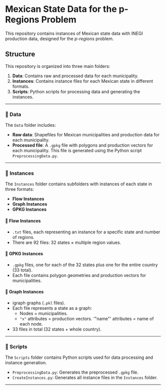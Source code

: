# Mexican State Data for the p-Regions Problem

This repository contains instances of Mexican state data with INEGI production data, 
designed for the *p-regions* problem.

## Structure

This repository is organized into three main folders:

1. **Data**: Contains raw and processed data for each municipality.
2. **Instances**: Contains instance files for each Mexican state in different formats.
3. **Scripts**: Python scripts for processing data and generating the instances.

---

### 📁 Data

The `Data` folder includes:

- **Raw data**: Shapefiles for Mexican municipalities and production data for each municipality.
- **Processed file**: A `.gpkg` file with polygons and production vectors for each municipality.
  This file is generated using the Python script `PreprocessingData.py`.

---

### 📁 Instances

The `Instances` folder contains subfolders with instances of each state in three formats:

- **Flow Instances**
- **Graph Instances**
- **GPKG Instances**

#### 🔹 Flow Instances

- `.txt` files, each representing an instance for a specific state and number of regions.
- There are 92 files: 32 states × multiple region values.

#### 🔹 GPKG Instances

- `.gpkg` files, one for each of the 32 states plus one for the entire country (33 total).
- Each file contains polygon geometries and production vectors for municipalities.

#### 🔹 Graph Instances

- igraph graphs (`.pkl` files).
- Each file represents a state as a graph:
  - Nodes = municipalities.
  - `"x"` attributes = production vectors.
    '"name"' attributes = name of each node.
- 33 files in total (32 states + whole country).

---

### 📁 Scripts

The `Scripts` folder contains Python scripts used for data processing and instance generation.

- `PreprocessingData.py`: Generates the preprocessed `.gpkg` file.
- `CreateInstances.py`: Generates all instance files in the `Instances` folder.

---

